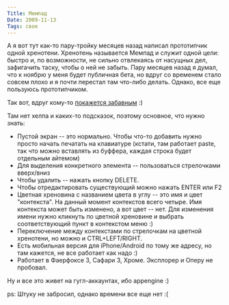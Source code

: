 ```yaml
---
Title: Мемпад
Date: 2009-11-13
Tags: свое
---
```


А я вот тут как-то пару-тройку месяцев назад написал прототипчик одной хренотени. Хренотень называется Мемпад и служит одной цели: быстро и, по возможности, не сильно отвлекаясь от насущных дел, зафигачить таску, чтобы о ней не забыть. Пару месяцев назад я думал, что к ноябрю у меня будет публичная бета, но вдруг со временем стало совсем плохо и я почти перестал там что-либо делать. Однако, все еще пользуюсь прототипчиком.

Так вот, вдруг кому-то [покажется забавным](http://beta.mempadapp.com) :)

Там нет хелпа и каких-то подсказок, поэтому основное, что нужно знать:
* Пустой экран -- это нормально. Чтобы что-то добавить нужно просто начать печатать на клавиатуре (кстати, там работает paste, так что можно вставлять из буффера, каждая строка будет отдельным айтемом)
* Для выделения конкретного элемента -- пользоваться стрелочками вверх/вниз
* Чтобы удалить -- нажать кнопку DELETE.
* Чтобы отредактировать существующий можно нажать ENTER или F2
* Цветная хреновина с названием цвета в углу -- это имя и цвет "контекста". На данный момент контекстов всего четыре. Имя контекста может быть изменено, а вот цвет -- нет. Для изменения имени нужно кликнуть по цветной хреновине и выбрать соответствующий пункт в контекстом меню :)
* Переключение между контекстами по стрелочкам на цветной хренотени, но можно и CTRL+LEFT/RIGHT.
* Есть мобильная версия для iPhone/Android по тому же адресу, но там кажется, не все работает как надо :)
* Работает в Фаерфоксе 3, Сафари 3, Хроме. Эксплорер и Оперу не пробовал.

Ну и все это живет на гугл-аккаунтах, ибо appengine :)

ps: Штуку не забросил, однако времени все еще нет :(